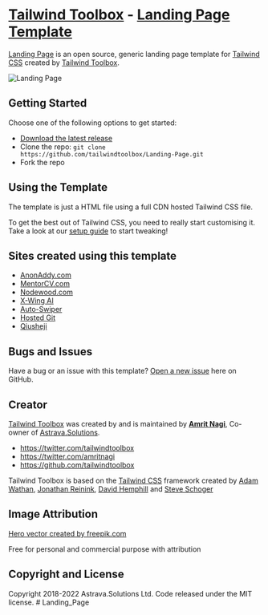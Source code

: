 # [Tailwind Toolbox](https://www.tailwindtoolbox.com/) - [Landing Page Template](https://www.tailwindtoolbox.com/templates/landing-page)

[Landing Page](https://www.tailwindtoolbox.com/templates/landing-page) is an open source, generic landing page template for [Tailwind CSS](https://tailwindcss.com/) created by [Tailwind Toolbox](https://www.tailwindtoolbox.com/).

![Landing Page](https://www.tailwindtoolbox.com/templates/landing-page.png)


## Getting Started

Choose one of the following options to get started:
* [Download the latest release](https://github.com/tailwindtoolbox/Landing-Page/archive/master.zip)
* Clone the repo: `git clone https://github.com/tailwindtoolbox/Landing-Page.git`
* Fork the repo

## Using the Template

The template is just a HTML file using a full CDN hosted Tailwind CSS file.

To get the best out of Tailwind CSS, you need to really start customising it.
Take a look at our [setup guide](https://www.tailwindtoolbox.com/setup) to start tweaking!

## Sites created using this template

* [AnonAddy.com](https://anonaddy.com)
* [MentorCV.com](https://mentorcv.com)
* [Nodewood.com](https://nodewood.com)
* [X-Wing AI](https://xwing.app)
* [Auto-Swiper](https://www.auto-swiper.ch)
* [Hosted Git](https://hosted-git.com)
* [Qiusheji](https://qiusheji.com)

## Bugs and Issues

Have a bug or an issue with this template? [Open a new issue](https://github.com/tailwindtoolbox/Landing-Page/issues/new) here on GitHub.

## Creator

[Tailwind Toolbox](https://www.tailwindtoolbox.com/) was created by and is maintained by **[Amrit Nagi](https://amritnagi.info/)**, Co-owner of [Astrava.Solutions](https://astrava.solutions).

* https://twitter.com/tailwindtoolbox
* https://twitter.com/amritnagi
* https://github.com/tailwindtoolbox

Tailwind Toolbox is based on the [Tailwind CSS](https://www.tailwindcss.com/) framework created by [Adam Wathan](https://twitter.com/adamwathan), [Jonathan Reinink](https://twitter.com/reinink), [David Hemphill](https://twitter.com/davidhemphill) and [Steve Schoger](https://twitter.com/steveschoger)


## Image Attribution

[Hero vector created by freepik.com](https://www.freepik.com/free-vector/isometric-education-illustration_3940819.htm#page=1&query=isometric%20plane&position=1)

Free for personal and commercial purpose with attribution

## Copyright and License

Copyright 2018-2022 Astrava.Solutions Ltd. Code released under the MIT license.
#   L a n d i n g _ P a g e  
 